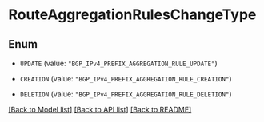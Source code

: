 # RouteAggregationRulesChangeType

## Enum


* `UPDATE` (value: `"BGP_IPv4_PREFIX_AGGREGATION_RULE_UPDATE"`)

* `CREATION` (value: `"BGP_IPv4_PREFIX_AGGREGATION_RULE_CREATION"`)

* `DELETION` (value: `"BGP_IPv4_PREFIX_AGGREGATION_RULE_DELETION"`)


[[Back to Model list]](../README.md#documentation-for-models) [[Back to API list]](../README.md#documentation-for-api-endpoints) [[Back to README]](../README.md)


